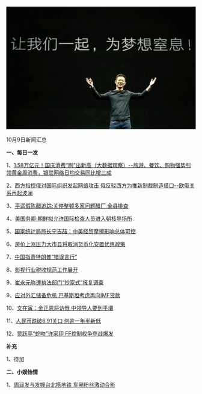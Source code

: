   ![10_02](.\10_09.jpg)

10月9日新闻汇总

**一、每日一发**

1、[1.58万亿元！国庆消费“刷”出新高（大数据观察）--旅游、餐饮、购物强势引领黄金周消费，银联网络日均交易同比增三成](http://paper.people.com.cn/rmrb/html/2018-10/09/nw.D110000renmrb_20181009_1-09.htm)

2、[西方指控俄对国际组织发起网络攻击 俄反驳西方为推新制裁制造借口--欧俄关系再起波澜](http://paper.people.com.cn/rmrb/html/2018-10/09/nw.D110000renmrb_20181009_5-21.htm)

3、[平遥假陈醋追踪:关停整顿多家问题醋厂 全县排查](https://news.163.com/18/1009/01/DTL0JM8B0001899N.html)

4、[美国务卿:朝鲜拟允许国际检查人员进入朝核导场所](https://news.163.com/18/1008/17/DTK5HGAV0001875O.html)

5、[国家统计局局长宁吉喆：中美经贸摩擦影响总体可控](https://news.163.com/18/1008/19/DTKCECQE0001875N.html)

6、[房价上涨压力大市县将取消货币化安置优惠政策](https://news.163.com/18/1008/19/DTKBBEDK0001899O.html)

7、[中国指责特朗普“错误言行”](http://www.ftchinese.com/story/001079687)

8、[影视行业税收规范工作展开](https://www.zaobao.com/finance/china/story20181009-897563)

9、[崔永元称遭执法部门“抄家式”报复调查](https://www.zaobao.com/news/china/story20181009-897491)

9、[应对外汇储备危机 巴基斯坦考虑再向IMF贷款](https://www.zaobao.com/news/world/story20181009-897500)

10、[文在寅：金正恩将访俄 中领导人要到平壤](https://www.zaobao.com/realtime/china/story20181008-897343)

11、[人民币跌破6.91关口 创逾一年半新低](https://www.zaobao.com/realtime/china/story20181008-897441)

12、[贾跃亭“蛇吻”许家印 FF控制权争夺战爆发](http://tech.qq.com/a/20181008/002769.htm)



**补充**

1、待加



**二、小娱怡情**

1、[周润发与发嫂台北搭地铁 车厢粉丝激动合影](http://news.67.com/xianchang/2018/10/08/931361.html)